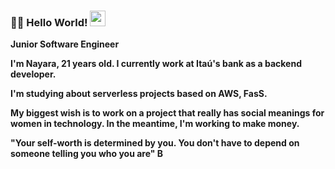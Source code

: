 ### 👋✨  Hello World!   <img height="25" width="25" src="https://joaocouto-espinho.com/img-places/globe-rotat.gif">

<!--
- Computer science student 
**nayaranunes/nayaranunes** is a ✨ _special_ ✨ repository because its `README.md` (this file) appears on your GitHub profile.
-->

<p><strong>Junior Software Engineer<p><strong>
<p>I'm Nayara, 21 years old. I currently work at Itaú's bank as a backend developer.<p>

I'm studying about serverless projects based on AWS, FasS.

My biggest wish is to work on a project that really has social meanings for women in technology. In the meantime, I'm working to make money.
  
"Your self-worth is determined by you. You don't have to depend on someone telling you who you are" B
<!--
![Nayara GitHub Stats](https://github-readme-stats.vercel.app/api?username=nayaranunes&show_icons=true)
!<img align="left" alt="IntelliJ" width="35px" height="35px" src="https://cdn.iconscout.com/icon/free/png-256/intellij-idea-569199.png">
-->
